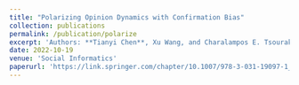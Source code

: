 ```yaml
---
title: "Polarizing Opinion Dynamics with Confirmation Bias"
collection: publications
permalink: /publication/polarize
excerpt: 'Authors: **Tianyi Chen**, Xu Wang, and Charalampos E. Tsourakakis'
date: 2022-10-19
venue: 'Social Informatics'
paperurl: 'https://link.springer.com/chapter/10.1007/978-3-031-19097-1_9'
---
```

